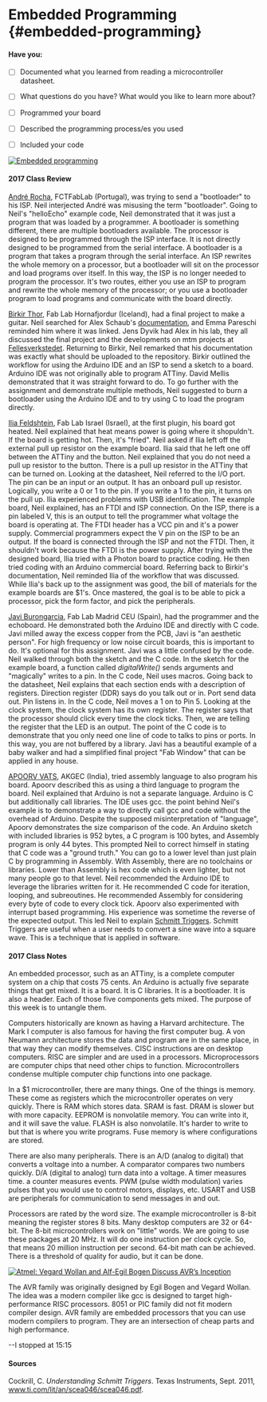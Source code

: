 # Embedded Programming {#embedded-programming}

#### Have you:

* [ ] Documented what you learned from reading a microcontroller datasheet.

* [ ] What questions do you have? What would you like to learn more about?

* [ ] Programmed your board

* [ ] Described the programming process/es you used

* [ ] Included your code


[![Embedded programming](https://img.youtube.com/vi/wdKsoC5_NIc/0.jpg)](https://www.youtube.com/watch?v=wdKsoC5_NIc "Embedded programming")

#### 2017 Class Review

[André Rocha](http://archive.fabacademy.org/archives/2017/fablabfct/students/329/week1a.html), FCTFabLab (Portugal), was trying to send a "bootloader" to his ISP. Neil interjected André was misusing the term "bootloader". Going to Neil's "helloEcho" example code, Neil demonstrated that it was just a program that was loaded by a programmer. A bootloader is something different, there are multiple bootloaders available. The processor is designed to be programmed through the ISP interface. It is not directly designed to be programmed from the serial interface. A bootloader is a program that takes a program through the serial interface. An ISP rewrites the whole memory on a processor, but a bootloader will sit on the processor and load programs over itself. In this way, the ISP is no longer needed to program the processor. It's two routes, either you use an ISP to program and rewrite the whole memory of the processor; or you use a bootloader program to load programs and communicate with the board directly.

[Birkir Thor](http://archive.fabacademy.org/archives/2017/fablabhornafjordur/students/201/week8.html), Fab Lab Hornafjordur (Iceland), had a final project to make a guitar. Neil searched for Alex Schaub's [documentation](http://academy.cba.mit.edu/classes/applications_implications/musical_instruments/index.html), and Emma Pareschi reminded him where it was linked. Jens Dyvik had Alex in his lab, they all discussed the final project and the developments on mtm projects at [Fellesverkstedet](https://www.fablabs.io/labs/fellesverkstedet). Returning to Birkir, Neil remarked that his documentation was exactly what should be uploaded to the repository. Birkir outlined the workflow for using the Arduino IDE and an ISP to send a sketch to a board. Arduino IDE was not originally able to program ATTiny. David Mellis demonstrated that it was straight forward to do. To go further with the assignment and demonstrate multiple methods, Neil suggested to burn a bootloader using the Arduino IDE and to try using C to load the program directly.

[Ilia Feldshtein](http://archive.fabacademy.org/archives/2017/fablabisrael/students/104/week8.html), Fab Lab Israel (Israel), at the first plugin, his board got heated. Neil explained that heat means power is going where it shopuldn't. If the board is getting hot. Then, it's "fried". Neil asked if Ilia left off the external pull up resistor on the example board. Ilia said that he left one off between the ATTiny and the button. Neil explained that you do not need a pull up resistor to the button. There is a pull up resistor in the ATTiny that can be turned on. Looking at the datasheet, Neil referred to the I/O port. The pin can be an input or an output. It has an onboard pull up resistor. Logically, you write a 0 or 1 to the pin. If you write a 1 to the pin, it turns on the pull up. Ilia experienced problems with USB identification. The example board, Neil explained, has an FTDI and ISP connection. On the ISP, there is a pin labeled V, this is an output to tell the programmer what voltage the board is operating at. The FTDI header has a VCC pin and it's a power supply. Commercial programmers expect the V pin on the ISP to be an output. If the board is connected through the ISP and not the FTDI. Then, it shouldn't work because the FTDI is the power supply. After trying with the designed board, Ilia tried with a Photon board to practice coding. He then tried coding with an Arduino commercial board. Referring back to Birkir's documentation, Neil reminded Ilia of the workflow that was discussed. While Ilia's back up to the assignment was good, the bill of materials for the example boards are $1's. Once mastered, the goal is to be able to pick a processor, pick the form factor, and pick the peripherals. 

[Javi Burongarcia](http://archive.fabacademy.org/archives/2017/fablabmadridceu/students/257/8-week-embedded-programming.html), Fab Lab Madrid CEU (Spain), had the programmer and the echoboard. He demonstrated both the Arduino IDE and directly with C code. Javi milled away the excess copper from the PCB, Javi is "an aesthetic person". For high frequency or low noise circuit boards, this is important to do. It's optional for this assignment. Javi was a little confused by the code. Neil walked through both the sketch and the C code. In the sketch for the example board, a function called _digitalWrite()_ sends arguments and "magically" writes to a pin. In the C code, Neil uses macros. Going back to the datasheet, Neil explains that each section ends with a description of registers. Direction register (DDR) says do you talk out or in. Port send data out. Pin listens in. In the C code, Neil moves a 1 on to Pin 5. Looking at the clock system, the clock system has its own register. The register says that the processor should click every time the clock ticks. Then, we are telling the register that the LED is an output. The point of the C code is to demonstrate that you only need one line of code to talks to pins or ports. In this way, you are not buffered by a library. Javi has a beautiful example of a baby walker and had a simplified final project "Fab Window" that can be applied in any house.

[APOORV VATS](http://archive.fabacademy.org/archives/2017/fablabakgec/students/462/week8_Embedded%20Programming/assignment8.html), AKGEC (India), tried assembly language to also program his board. Apoorv described this as using a third language to program the board. Neil explained that Arduino is not a separate language. Arduino is C but additionally call libraries. The IDE uses gcc. the point behind Neil's example is to demonstrate a way to directly call gcc and code without the overhead of Arduino. Despite the supposed misinterpretation of "language", Apoorv demonstrates the size comparison of the code. An Arduino sketch with included libraries is 952 bytes, a C program is 100 bytes, and Assembly program is only 44 bytes. This prompted Neil to correct himself in stating that C code was a "ground truth." You can go to a lower level than just plain C by programming in Assembly. With Assembly, there are no toolchains or libraries. Lower than Assembly is hex code which is even lighter, but not many people go to that level. Neil recommended the Arduino IDE to leverage the libraries written for it. He recommended C code for iteration, looping, and subreoutines. He recommended Assembly for considering every byte of code to every clock tick. Apoorv also experimented with interrupt based programming. His experience was sometime the reverse of the expected output. This led Neil to explain [Schmitt Triggers](http://www.ti.com/lit/an/scea046/scea046.pdf). Schmitt Triggers are useful when a user needs to convert a sine wave into a square wave. This is a technique that is applied in software.

#### 2017 Class Notes

An embedded processor, such as an ATTiny, is a complete computer system on a chip that costs 75 cents. An Arduino is actually five separate things that get mixed. It is a board. It is C libraries. It is a bootloader. It is also a header. Each of those five components gets mixed. The purpose of this week is to untangle them.

Computers historically are known as having a Harvard architecture. The Mark I computer is also famous for having the first computer bug. A von Neumann architecture stores the data and program are in the same place, in that way they can modify themselves. CISC instructions are on desktop computers. RISC are simpler and are used in a processors. Microprocessors are computer chips that need other chips to function. Microcontrollers condense multiple computer chip functions into one package.

In a $1 microcontroller, there are many things. One of the things is memory. These come as registers which the microcontroller operates on very quickly. There is RAM which stores data. SRAM is fast. DRAM is slower but with more capacity. EEPROM is nonvolatile memory. You can write into it, and it will save the value. FLASH is also nonvolatile. It's harder to write to but that is where you write programs. Fuse memory is where configurations are stored.

There are also many peripherals. There is an A/D (analog to digital) that converts a voltage into a number. A comparator compares two numbers quickly. D/A (digital to analog) turn data into a voltage. A timer measures time. a counter measures events. PWM (pulse width modulation) varies pulses that you would use to control motors, displays, etc. USART and USB are peripherals for communication to send messages in and out.

Processors are rated by the word size. The example microcontroller is 8-bit meaning the register stores 8 bits. Many desktop computers are 32 or 64-bit. The 8-bit microcontrollers work on "little" words. We are going to use these packages at 20 MHz. It will do one instruction per clock cycle. So, that means 20 million instruction per second. 64-bit math can be achieved. There is a threshold of quality for audio, but it can be done.

[![Atmel: Vegard Wollan and Alf-Egil Bogen Discuss AVR’s Inception](https://img.youtube.com/vi/VUyEFr0YHJs/0.jpg)](https://www.youtube.com/watch?v=VUyEFr0YHJs "Atmel: Vegard Wollan and Alf-Egil Bogen Discuss AVR’s Inception")

The AVR family was originally designed by Egil Bogen and Vegard Wollan. The idea was a modern compiler like gcc is designed to target high-performance RISC processors. 8051 or PIC family did not fit modern compiler design. AVR family are embedded processors that you can use modern compilers to program. They are an intersection of cheap parts and high performance.

--I stopped at 15:15

#### Sources

Cockrill, C. _Understanding Schmitt Triggers_. Texas Instruments, Sept. 2011, www.ti.com/lit/an/scea046/scea046.pdf.